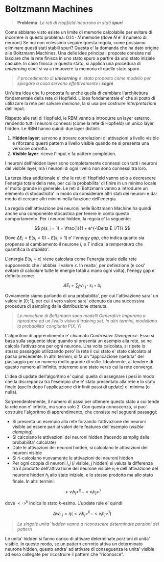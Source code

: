 # Boltzmann Machines

> **Problema**: *Le reti di Hopfield incorrono in stati **spuri***

Come abbiamo visto esiste un limite di memorie calcolabile per evitare di
incorrere in questo problema: $0.14 \cdot N$ memorie (dove $N$ e' il numero di
neuroni)
Se noi non volessimo seguire questa regola, come possiamo eliminare questi stati
stabili spuri? Questa e' la domanda che ha dato origine alle Boltzmann Machines.
Una delle idee principali proposte consiste nel lasciare che la rete finisca in
uno stato spuro a partire da uno stato iniziale casuale. In caso finisca in
questo stato, si applica una procedura di *unlearning* cioe' si va a rimuovere
la memoria di quello stato spuro.

>*Il procedimento di **unlearning** e' stato proposto come modello per spiegare a
>cosa servano effettivamente i **sogni***

Un'altra idea che fu proposta fu anche quella di cambiare l'architettura
fondamentale della rete di Hopfield. L'idea fondamentale e' che al posto di
utilizzare la rete per salvare *memorie*, la si usa per costruire
*interpretazioni* dell'input.

Rispetto alle reti di Hopfield, le RBM vanno a introdurre un layer esterno,
rendendo tutti i neuroni connessi (come la rete di Hopfield) un unico layer
hidden. Le RBM hanno quindi due layer distinti:

1. **Hidden layer**: servono a trovare correlazioni di attivazioni a livello
   visible e riforzano questi pattern a livello visible quando ne si presenta
   una versione corrotta.
2. **Visible layer**: riceve l'input e fa pattern completion.

I neuroni dell'hidden layer sono completamente connessi con tutti i neuroni del
visible layer, ma i neuroni di ogni livello non sono connessi tra loro.

La terza idea addizionale e' che le reti di Hopfield vanno solo a decrescere
l'energia totale della rete, per cui la probabilita' di finire in un minimo
locale e' molto grande in generale. Le reti di Boltzmann vanno a introdurre un
elemento di stocasticita' in modo da considerare altri stati dei neuroni e dar
modo di cercare altri minimi nella funzione dell'energia.

La regola dell'attivazione dei neuroni nelle Boltzmann Machine ha quindi anche
una componente stocastica per tenere in conto questo comportamento. Per i
neuroni hidden, la regola e' la seguente:

$$
p(s_i = 1) = \frac{1}{1 + e^{-\Delta E_i/T}}
$$

Dove $\Delta E_i=E(s_i=0)-E(s_i=1)$ e' l'*energy gap*, che indica quanto sia
propenso al cambiamento il neurone $i$, e $T$ indica la *temperatura* che
quantifica la *stabilita'*.

L'energia $E(s_i = x)$ viene calcolata come l'energia totale della rete
supponendo che $i$ abbbia il valore $x$. In realta', per definizione (e cosi'
evitare di calcolare tutte le energie totali a mano ogni volta), l'enegy gap e'
definito come:

$$
\Delta E_i=\sum_j w_{i,j} \cdot s_i + b_i
$$

Ovviamente siamo parlando di una probabilita', per cui l'attivazione sara' un
valore in $[0;1]$, per cui il vero valore sara' ottenuto da una successiva
procedura di sampling dalla distribuzione ottenuta.

>*Le macchine di Boltzmann sono modelli Generativi: Imparano a riprodurre ad un
>livello visivo il training set. In altri termini, modellano la probabilita'
>congiunta $P(X, Y)$*

L'algoritmo di apprendimento e' chiamato *Contrastive Divergence*. Esso si basa
sulla seguente idea: quando si presenta un esempio alla rete, se ne calcola
l'attivazione per ogni neurone. Una volta calcolata, si ripete lo stesso
passaggio utilizzando pero' la rete il cui stato e' stato calcolato al passo
precedente. In altri termini, si fa un "applicazione ripetuta" del passaggio per
un numero molto grande di volte. Idealmente, al tendere di questo numero
all'infinito, otterremo uno stato verso cui la rete converge.

L'idea di update dell'algoritmo e' quindi quella di assegnare i pesi in modo che
la discrepanza tra l'esempio che e' stato presentato alla rete e lo stato finale
(quello dopo l'applicazione di infiniti passi di update) e' minima (o nulla).

Sorprendentemente, il numero di passi per ottenere questo stato a cui tende la
rete non e' infinito, ma sono solo 2. Con questa conoscenza, si puo' costruire
l'algoritmo di apprendimento, che consiste nei seguenti passaggi:

* Si presenta un esempio alla rete forzando l'attivazione dei neuroni visible ad
  essere pari ai valori delle features dell'esempio (*visible clamping*)
* Si calcolano le attivazioni dei neuroni hidden (facendo samplig dalle
  probabilita' calcolate)
* Date le attivazioni dei neuroni hidden, si calcolano le attivazioni dei
  neuroni visible
* Si ri-calcolano nuovamente le attivazioni dei neuroni hidden
* Per ogni coppia di neuroni $i,j$ ($i$ visible, $j$ hidden) si valuta la
  differenza tra il prodotto dell'attivazione del neurone visible $v_i$ e
  dell'attivazione del neurone hidden $h_j$ allo stato iniziale, e lo stesso
  prodotto ma allo stato finale. In altri termini:

$$
<v_i h_j>^0 - <v_i h_j>^1
$$

dove $<\cdot>^k$ indica lo stato $k$-esimo. L'update rule e' quindi  

$$
\Delta w_{i,j} = \eta (<v_i h_j>^0 - <v_ih_j>^1)
$$

> *Le singole unita' hidden vanno a riconoscere determinate porzioni del
> pattern*

Le unita' hidden si fanno carico di attivare determinate porzioni di unita'
visible. In questo modo, se un pattern corrotto attiva un determinato neurone
hidden, questo andra' ad attivare di conseguenza le unita' visible ad esso
collegate per ricostruire il pattern che "riconosce".
